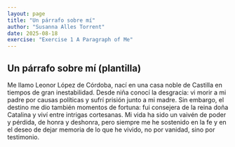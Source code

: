 ```yaml
---
layout: page
title: "Un párrafo sobre mí"
author: "Susanna Alles Torrent"
date: 2025-08-18
exercise: "Exercise 1 A Paragraph of Me"
---
```


## Un párrafo sobre mí (plantilla)

Me llamo Leonor López de Córdoba, nací en una casa noble de Castilla en tiempos de gran inestabilidad. Desde niña conocí la desgracia: vi morir a mi padre por causas políticas y sufrí prisión junto a mi madre. Sin embargo, el destino me dio también momentos de fortuna: fui consejera de la reina doña Catalina y viví entre intrigas cortesanas. Mi vida ha sido un vaivén de poder y pérdida, de honra y deshonra, pero siempre me he sostenido en la fe y en el deseo de dejar memoria de lo que he vivido, no por vanidad, sino por testimonio.
